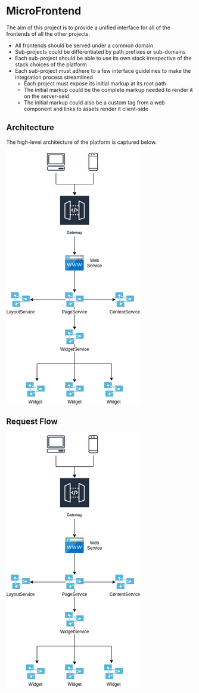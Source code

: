 # MicroFrontend
The aim of this project is to provide a unified interface for all of the frontends of all the other projects.

- All frontends should be served under a common domain
- Sub-projects could be differentiated by path prefixes or sub-domains
- Each sub-project should be able to use its own stack irrespective of the stack choices of the platform
- Each sub-project must adhere to a few interface guidelines to make the integration process streamlined
  - Each project must expose its initial markup at its root path
  - The initial markup could be the complete markup needed to render it on the server-seid
  - The initial markup could also be a custom tag from a web component and links to assets render it client-side
  
## Architecture

The high-level architecture of the platform is captured below.

![micro-frontend.png](https://github.com/jahid90-micro-frontend/docker/blob/main/images/micro-frontend.png)

## Request Flow

![micro-frontend-sequence.jpg](https://github.com/jahid90-micro-frontend/docker/blob/dd528c5c133651a9de6de3135ec2c1d15d14ae30/images/micro-frontend.png)
